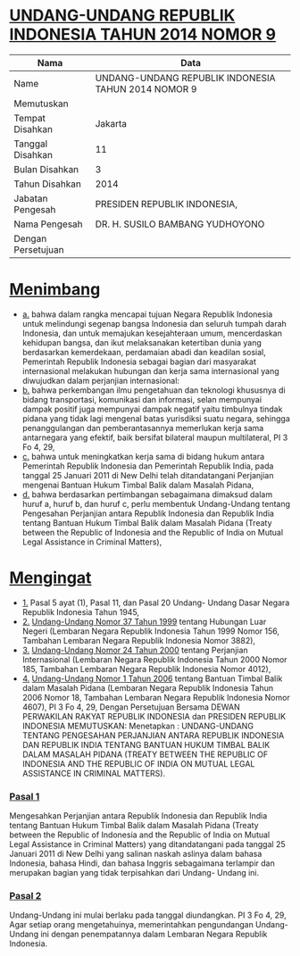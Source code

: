 # [UNDANG-UNDANG REPUBLIK INDONESIA TAHUN 2014 NOMOR 9](http://example.org/legal/document/uu/2014/9)

| Nama | Data |
| ------ | ----- |
|Name|UNDANG-UNDANG REPUBLIK INDONESIA TAHUN 2014 NOMOR 9|
|Memutuskan||
|Tempat Disahkan|Jakarta|
|Tanggal Disahkan|11|
|Bulan Disahkan|3|
|Tahun Disahkan|2014|
|Jabatan Pengesah|PRESIDEN REPUBLIK INDONESIA,|
|Nama Pengesah|DR. H. SUSILO BAMBANG YUDHOYONO|
|Dengan Persetujuan||
# [Menimbang](http://example.org/legal/document/uu/2014/9/menimbang)

* [a.](http://example.org/legal/document/uu/2014/9/menimbang/point/a) bahwa dalam rangka mencapai tujuan Negara Republik Indonesia untuk melindungi segenap bangsa Indonesia dan seluruh tumpah darah Indonesia, dan untuk memajukan kesejahteraan umum, mencerdaskan kehidupan bangsa, dan ikut melaksanakan ketertiban dunia yang berdasarkan kemerdekaan, perdamaian abadi dan keadilan sosial, Pemerintah Republik Indonesia sebagai bagian dari masyarakat internasional melakukan hubungan dan kerja sama internasional yang diwujudkan dalam perjanjian internasional:
* [b.](http://example.org/legal/document/uu/2014/9/menimbang/point/b) bahwa perkembangan ilmu pengetahuan dan teknologi khususnya di bidang transportasi, komunikasi dan informasi, selan mempunyai dampak positif juga mempunyai dampak negatif yaitu timbulnya tindak pidana yang tidak lagi mengenal batas yurisdiksi suatu negara, sehingga penanggulangan dan pemberantasannya memerlukan kerja sama antarnegara yang efektif, baik bersifat bilateral maupun multilateral, PI 3 Fo 4, 29,
* [c.](http://example.org/legal/document/uu/2014/9/menimbang/point/c) bahwa untuk meningkatkan kerja sama di bidang hukum antara Pemerintah Republik Indonesia dan Pemerintah Republik India, pada tanggal 25 Januari 2011 di New Delhi telah ditandatangani Perjanjian mengenai Bantuan Hukum Timbal Balik dalam Masalah Pidana,
* [d.](http://example.org/legal/document/uu/2014/9/menimbang/point/d) bahwa berdasarkan pertimbangan sebagaimana dimaksud dalam huruf a, huruf b, dan huruf c, perlu membentuk Undang-Undang tentang Pengesahan Perjanjian antara Republik Indonesia dan Republik India tentang Bantuan Hukum Timbal Balik dalam Masalah Pidana (Treaty between the Republic of Indonesia and the Republic of India on Mutual Legal Assistance in Criminal Matters),
# [Mengingat](http://example.org/legal/document/uu/2014/9/mengingat)

* [1.](http://example.org/legal/document/uu/2014/9/mengingat/point/0001) Pasal 5 ayat (1), Pasal 11, dan Pasal 20 Undang- Undang Dasar Negara Republik Indonesia Tahun 1945,
* [2.](http://example.org/legal/document/uu/2014/9/mengingat/point/0002) [Undang-Undang Nomor 37 Tahun 1999](http://example.org/legal/document/uu/1999/37) tentang Hubungan Luar Negeri (Lembaran Negara Republik Indonesia Tahun 1999 Nomor 156, Tambahan Lembaran Negara Republik Indonesia Nomor 3882),
* [3.](http://example.org/legal/document/uu/2014/9/mengingat/point/0003) [Undang-Undang Nomor 24 Tahun 2000](http://example.org/legal/document/uu/2000/24) tentang Perjanjian Internasional (Lembaran Negara Republik Indonesia Tahun 2000 Nomor 185, Tambahan Lembaran Negara Republik Indonesia Nomor 4012),
* [4.](http://example.org/legal/document/uu/2014/9/mengingat/point/0004) [Undang-Undang Nomor 1 Tahun 2006](http://example.org/legal/document/uu/2006/1) tentang Bantuan Timbal Balik dalam Masalah Pidana (Lembaran Negara Republik Indonesia Tahun 2006 Nomor 18, Tambahan Lembaran Negara Republik Indonesia Nomor 4607), PI 3 Fo 4, 29, Dengan Persetujuan Bersama DEWAN PERWAKILAN RAKYAT REPUBLIK INDONESIA dan PRESIDEN REPUBLIK INDONESIA MEMUTUSKAN: Menetapkan : UNDANG-UNDANG TENTANG PENGESAHAN PERJANJIAN ANTARA REPUBLIK INDONESIA DAN REPUBLIK INDIA TENTANG BANTUAN HUKUM TIMBAL BALIK DALAM MASALAH PIDANA (TREATY BETWEEN THE REPUBLIC OF INDONESIA AND THE REPUBLIC OF INDIA ON MUTUAL LEGAL ASSISTANCE IN CRIMINAL MATTERS).

### [Pasal 1](http://example.org/legal/document/uu/2014/9/pasal/0001)
Mengesahkan Perjanjian antara Republik Indonesia dan Republik India tentang Bantuan Hukum Timbal Balik dalam Masalah Pidana (Treaty between the Republic of Indonesia and the Republic of India on Mutual Legal Assistance in Criminal Matters) yang ditandatangani pada tanggal 25 Januari 2011 di New Delhi yang salinan naskah aslinya dalam bahasa Indonesia, bahasa Hindi, dan bahasa Inggris sebagaimana terlampir dan merupakan bagian yang tidak terpisahkan dari Undang- Undang ini.


### [Pasal 2](http://example.org/legal/document/uu/2014/9/pasal/0002)
Undang-Undang ini mulai berlaku pada tanggal diundangkan. PI 3 Fo 4, 29, Agar setiap orang mengetahuinya, memerintahkan pengundangan Undang-Undang ini dengan penempatannya dalam Lembaran Negara Republik Indonesia.
